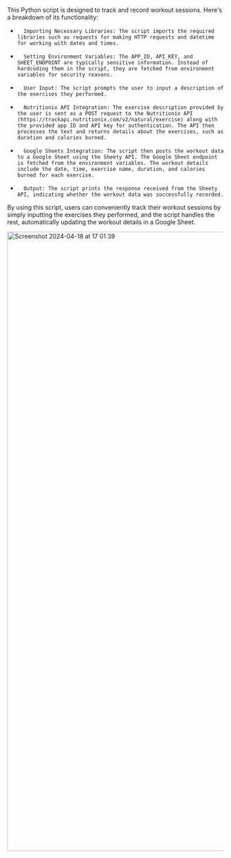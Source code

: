 

This Python script is designed to track and record workout sessions. Here's a breakdown of its functionality:
* 		Importing Necessary Libraries: The script imports the required libraries such as requests for making HTTP requests and datetime for working with dates and times.
* 		Setting Environment Variables: The APP_ID, API_KEY, and SHEET_ENDPOINT are typically sensitive information. Instead of hardcoding them in the script, they are fetched from environment variables for security reasons.
* 		User Input: The script prompts the user to input a description of the exercises they performed.
* 		Nutritionix API Integration: The exercise description provided by the user is sent as a POST request to the Nutritionix API (https://trackapi.nutritionix.com/v2/natural/exercise) along with the provided app ID and API key for authentication. The API then processes the text and returns details about the exercises, such as duration and calories burned.
* 		Google Sheets Integration: The script then posts the workout data to a Google Sheet using the Sheety API. The Google Sheet endpoint is fetched from the environment variables. The workout details include the date, time, exercise name, duration, and calories burned for each exercise.
* 		Output: The script prints the response received from the Sheety API, indicating whether the workout data was successfully recorded.
By using this script, users can conveniently track their workout sessions by simply inputting the exercises they performed, and the script handles the rest, automatically updating the workout details in a Google Sheet.










<img width="1437" alt="Screenshot 2024-04-18 at 17 01 39" src="https://github.com/HesamFarjad/Workout_Tracking/assets/81914229/6ff20cf4-052a-4ce2-9ca2-8caf7771a9d8">
